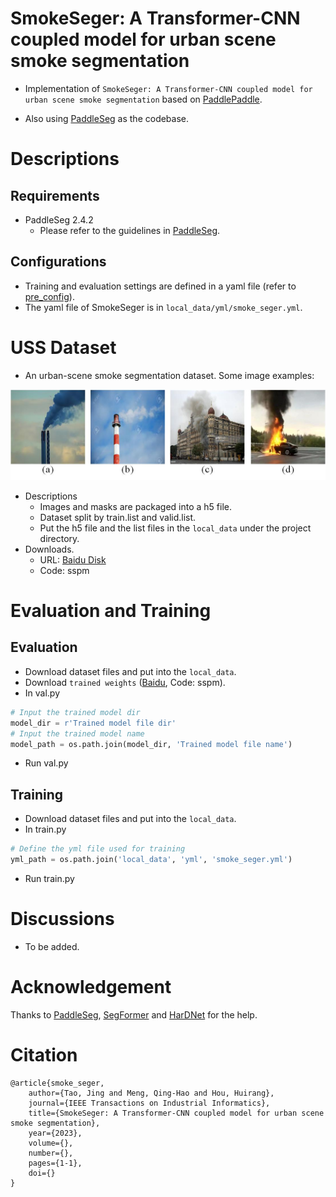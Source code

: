 # SmokeSeger: A Transformer-CNN coupled model for urban scene smoke segmentation

+ Implementation of `SmokeSeger: A Transformer-CNN coupled model for urban scene smoke segmentation` based on [PaddlePaddle](https://github.com/PaddlePaddle/Paddle).

+ Also using [PaddleSeg](https://github.com/PaddlePaddle/PaddleSeg) as the codebase.



# Descriptions

## Requirements

+ PaddleSeg 2.4.2
  + Please refer to the guidelines in [PaddleSeg](https://github.com/PaddlePaddle/PaddleSeg).
  

## Configurations

+ Training and evaluation settings are defined in a yaml file (refer to [pre_config](https://github.com/PaddlePaddle/PaddleSeg/blob/release/2.8/docs/config/pre_config.md)).
+ The yaml file of SmokeSeger is in `local_data/yml/smoke_seger.yml`.



# USS Dataset

+ An urban-scene smoke segmentation dataset. Some image examples:

<img src="local_data\pics\fig_examples_of_the_uss_dataset.jpg" style="zoom:70%" />

+ Descriptions
  + Images and masks are packaged into a h5 file.
  + Dataset split by train.list and valid.list.
  + Put the h5 file and the list files in the `local_data` under the project directory.
+ Downloads.
  + URL: [Baidu Disk](https://pan.baidu.com/s/1ffXN0KRt0qvcS_Ela3a6lA)
  + Code: sspm



# Evaluation and Training 

## Evaluation

+ Download dataset files and put into the `local_data`.
+ Download `trained weights` ([Baidu](https://pan.baidu.com/s/1--vmsy9qapiE8GptW3zuNA), Code: sspm).
+ In val.py

```Python
# Input the trained model dir
model_dir = r'Trained model file dir'
# Input the trained model name
model_path = os.path.join(model_dir, 'Trained model file name')
```

+ Run val.py

## Training

+ Download dataset files and put into the `local_data`.
+ In train.py

```Python
# Define the yml file used for training
yml_path = os.path.join('local_data', 'yml', 'smoke_seger.yml')
```

+ Run train.py



# Discussions

+ To be added.



# Acknowledgement

Thanks to [PaddleSeg](https://github.com/PaddlePaddle/PaddleSeg), [SegFormer](https://github.com/NVlabs/SegFormer) and [HarDNet](https://github.com/PingoLH/Pytorch-HarDNet) for the help.



# Citation

```
@article{smoke_seger,  
    author={Tao, Jing and Meng, Qing-Hao and Hou, Huirang},  
    journal={IEEE Transactions on Industrial Informatics},   
    title={SmokeSeger: A Transformer-CNN coupled model for urban scene smoke segmentation},   
    year={2023},  
    volume={},  
    number={},  
    pages={1-1},  
    doi={}
}
```


